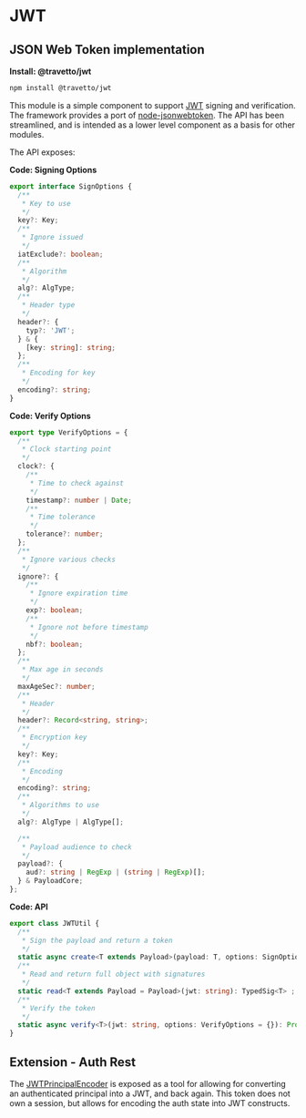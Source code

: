<!-- This file was generated by @travetto/doc and should not be modified directly -->
<!-- Please modify https://github.com/travetto/travetto/tree/master/module/jwt/doc.ts and execute "npx trv doc" to rebuild -->
# JWT
## JSON Web Token implementation

**Install: @travetto/jwt**
```bash
npm install @travetto/jwt
```

This module is a simple component to support [JWT](https://jwt.io/) signing and verification.  The framework provides a port of [node-jsonwebtoken](https://github.com/auth0/node-jsonwebtoken). The API has been streamlined, and is intended as a lower level component as a basis for other modules.

The API exposes:

**Code: Signing Options**
```typescript
export interface SignOptions {
  /**
   * Key to use
   */
  key?: Key;
  /**
   * Ignore issued
   */
  iatExclude?: boolean;
  /**
   * Algorithm
   */
  alg?: AlgType;
  /**
   * Header type
   */
  header?: {
    typ?: 'JWT';
  } & {
    [key: string]: string;
  };
  /**
   * Encoding for key
   */
  encoding?: string;
}
```

**Code: Verify Options**
```typescript
export type VerifyOptions = {
  /**
   * Clock starting point
   */
  clock?: {
    /**
     * Time to check against
     */
    timestamp?: number | Date;
    /**
     * Time tolerance
     */
    tolerance?: number;
  };
  /**
   * Ignore various checks
   */
  ignore?: {
    /**
     * Ignore expiration time
     */
    exp?: boolean;
    /**
     * Ignore not before timestamp
     */
    nbf?: boolean;
  };
  /**
   * Max age in seconds
   */
  maxAgeSec?: number;
  /**
   * Header
   */
  header?: Record<string, string>;
  /**
   * Encryption key
   */
  key?: Key;
  /**
   * Encoding
   */
  encoding?: string;
  /**
   * Algorithms to use
   */
  alg?: AlgType | AlgType[];

  /**
   * Payload audience to check
   */
  payload?: {
    aud?: string | RegExp | (string | RegExp)[];
  } & PayloadCore;
};
```

**Code: API**
```typescript
export class JWTUtil {
  /**
   * Sign the payload and return a token
   */
  static async create<T extends Payload>(payload: T, options: SignOptions = {}): Promise<string> ;
  /**
   * Read and return full object with signatures
   */
  static read<T extends Payload = Payload>(jwt: string): TypedSig<T> ;
  /**
   * Verify the token
   */
  static async verify<T>(jwt: string, options: VerifyOptions = {}): Promise<Payload & T> ;
}
```

## Extension - Auth Rest

The [JWTPrincipalEncoder](https://github.com/travetto/travetto/tree/master/module/jwt/src/extension/auth-rest.ts#L19) is exposed as a tool for allowing for converting an authenticated principal into a JWT, and back again.  This token does not own a session, but allows for encoding the auth state into JWT constructs.
